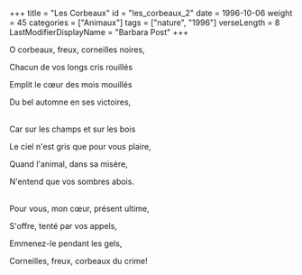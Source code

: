 +++
title = "Les Corbeaux"
id = "les_corbeaux_2"
date = 1996-10-06
weight = 45
categories = ["Animaux"]
tags = ["nature", "1996"]
verseLength = 8
LastModifierDisplayName = "Barbara Post"
+++

O corbeaux, freux, corneilles noires,

Chacun de vos longs cris rouillés

Emplit le cœur des mois mouillés

Du bel automne en ses victoires,

 \
Car sur les champs et sur les bois

Le ciel n'est gris que pour vous plaire,

Quand l'animal, dans sa misère,

N'entend que vos sombres abois.

 \
Pour vous, mon cœur, présent ultime,

S'offre, tenté par vos appels,

Emmenez-le pendant les gels,

Corneilles, freux, corbeaux du crime!
